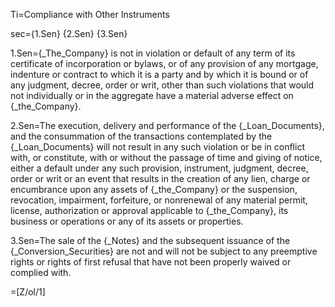 Ti=Compliance with Other Instruments

sec={1.Sen} {2.Sen} {3.Sen}

1.Sen={_The_Company} is not in violation or default of any term of its certificate of incorporation or bylaws, or of any provision of any mortgage, indenture or contract to which it is a party and by which it is bound or of any judgment, decree, order or writ, other than such violations that would not individually or in the aggregate have a material adverse effect on {_the_Company}.

2.Sen=The execution, delivery and performance of the {_Loan_Documents}, and the consummation of the transactions contemplated by the {_Loan_Documents} will not result in any such violation or be in conflict with, or constitute, with or without the passage of time and giving of notice, either a default under any such provision, instrument, judgment, decree, order or writ or an event that results in the creation of any lien, charge or encumbrance upon any assets of {_the_Company} or the suspension, revocation, impairment, forfeiture, or nonrenewal of any material permit, license, authorization or approval applicable to {_the_Company}, its business or operations or any of its assets or properties.

3.Sen=The sale of the {_Notes} and the subsequent issuance of the {_Conversion_Securities} are not and will not be subject to any preemptive rights or rights of first refusal that have not been properly waived or complied with.

=[Z/ol/1]
